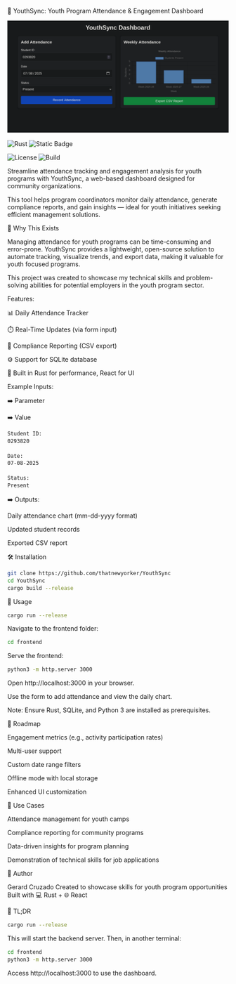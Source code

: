 🧮 YouthSync: Youth Program Attendance & Engagement Dashboard

![Image](example/youthsync.png)


![Rust](https://img.shields.io/badge/Rust-1.88.0-orange?logo=rust)
![Static Badge](https://img.shields.io/badge/React-%2333302E?logo=react&logoColor=%2361DAFB)

![License](https://img.shields.io/badge/License-MIT-blue)
![Build](https://img.shields.io/badge/build-passing-brightgreen)



Streamline attendance tracking and engagement analysis for youth programs with YouthSync, a web-based dashboard designed for community organizations.

This tool helps program coordinators monitor daily attendance, generate compliance reports, and gain insights — ideal for youth initiatives seeking efficient management solutions.



🚀 Why This Exists

Managing attendance for youth programs can be time-consuming and error-prone. YouthSync provides a lightweight, open-source solution to automate tracking, visualize trends, and export data, making it valuable for youth focused programs.

This project was created to showcase my technical skills and problem-solving abilities for potential employers in the youth program sector.



Features:





📊 Daily Attendance Tracker



⏱️ Real-Time Updates (via form input)



💸 Compliance Reporting (CSV export)



⚙️ Support for SQLite database



🦀 Built in Rust for performance, React for UI


Example Inputs:


➡️ Parameter

➡️ Value

```bash
Student ID:
0293820

Date:
07-08-2025

Status:
Present
```

➡️ Outputs:





Daily attendance chart (mm-dd-yyyy format)



Updated student records



Exported CSV report



🛠️ Installation
```bash
git clone https://github.com/thatnewyorker/YouthSync
cd YouthSync
cargo build --release
```


🧪 Usage
```bash
cargo run --release
```




Navigate to the frontend folder: 
```bash
cd frontend
```



Serve the frontend: 
```bash
python3 -m http.server 3000
```


Open http://localhost:3000 in your browser.



Use the form to add attendance and view the daily chart.



Note: Ensure Rust, SQLite, and Python 3 are installed as prerequisites.



🔮 Roadmap





Engagement metrics (e.g., activity participation rates)



Multi-user support



Custom date range filters



Offline mode with local storage



Enhanced UI customization



🧠 Use Cases





Attendance management for youth camps



Compliance reporting for community programs



Data-driven insights for program planning



Demonstration of technical skills for job applications



🙌 Author

Gerard Cruzado
Created to showcase skills for youth program opportunities
Built with 💻 Rust + 🌐 React

📝 TL;DR
```bash
cargo run --release
```
This will start the backend server. Then, in another terminal:
```bash
cd frontend
python3 -m http.server 3000
```
Access http://localhost:3000 to use the dashboard.
